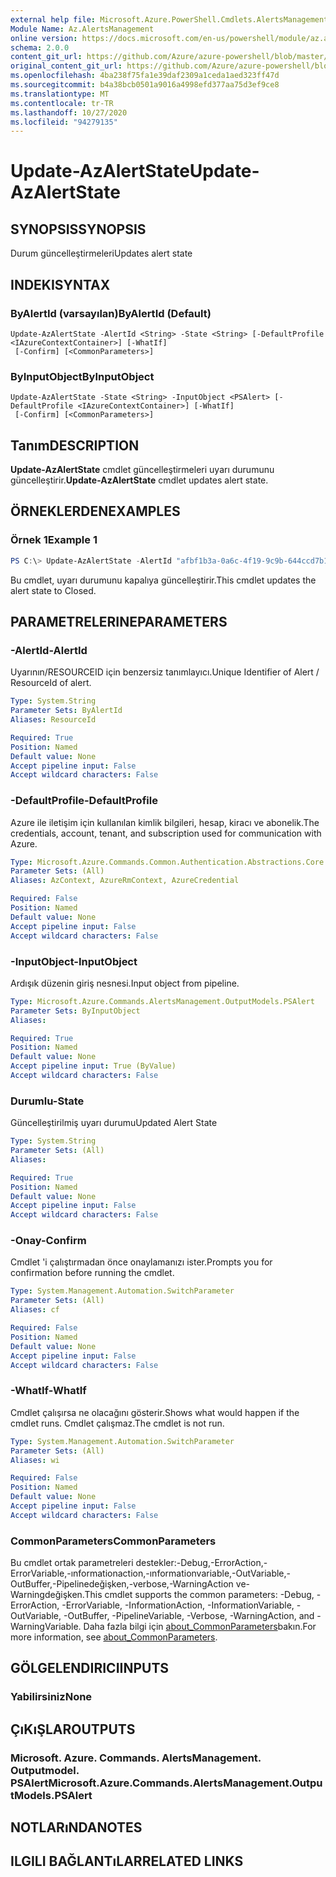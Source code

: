 ```yaml
---
external help file: Microsoft.Azure.PowerShell.Cmdlets.AlertsManagement.dll-Help.xml
Module Name: Az.AlertsManagement
online version: https://docs.microsoft.com/en-us/powershell/module/az.alertsmanagement/update-azalertstate
schema: 2.0.0
content_git_url: https://github.com/Azure/azure-powershell/blob/master/src/AlertsManagement/AlertsManagement/help/Update-AzAlertState.md
original_content_git_url: https://github.com/Azure/azure-powershell/blob/master/src/AlertsManagement/AlertsManagement/help/Update-AzAlertState.md
ms.openlocfilehash: 4ba238f75fa1e39daf2309a1ceda1aed323ff47d
ms.sourcegitcommit: b4a38bcb0501a9016a4998efd377aa75d3ef9ce8
ms.translationtype: MT
ms.contentlocale: tr-TR
ms.lasthandoff: 10/27/2020
ms.locfileid: "94279135"
---
```

# <span data-ttu-id="7811a-101">Update-AzAlertState</span><span class="sxs-lookup"><span data-stu-id="7811a-101">Update-AzAlertState</span></span>

## <span data-ttu-id="7811a-102">SYNOPSIS</span><span class="sxs-lookup"><span data-stu-id="7811a-102">SYNOPSIS</span></span>
<span data-ttu-id="7811a-103">Durum güncelleştirmeleri</span><span class="sxs-lookup"><span data-stu-id="7811a-103">Updates alert state</span></span>

## <span data-ttu-id="7811a-104">INDEKI</span><span class="sxs-lookup"><span data-stu-id="7811a-104">SYNTAX</span></span>

### <span data-ttu-id="7811a-105">ByAlertId (varsayılan)</span><span class="sxs-lookup"><span data-stu-id="7811a-105">ByAlertId (Default)</span></span>
```
Update-AzAlertState -AlertId <String> -State <String> [-DefaultProfile <IAzureContextContainer>] [-WhatIf]
 [-Confirm] [<CommonParameters>]
```

### <span data-ttu-id="7811a-106">ByInputObject</span><span class="sxs-lookup"><span data-stu-id="7811a-106">ByInputObject</span></span>
```
Update-AzAlertState -State <String> -InputObject <PSAlert> [-DefaultProfile <IAzureContextContainer>] [-WhatIf]
 [-Confirm] [<CommonParameters>]
```

## <span data-ttu-id="7811a-107">Tanım</span><span class="sxs-lookup"><span data-stu-id="7811a-107">DESCRIPTION</span></span>
<span data-ttu-id="7811a-108">**Update-AzAlertState** cmdlet güncelleştirmeleri uyarı durumunu güncelleştirir.</span><span class="sxs-lookup"><span data-stu-id="7811a-108">**Update-AzAlertState** cmdlet updates alert state.</span></span>

## <span data-ttu-id="7811a-109">ÖRNEKLERDEN</span><span class="sxs-lookup"><span data-stu-id="7811a-109">EXAMPLES</span></span>

### <span data-ttu-id="7811a-110">Örnek 1</span><span class="sxs-lookup"><span data-stu-id="7811a-110">Example 1</span></span>
```powershell
PS C:\> Update-AzAlertState -AlertId "afbf1b3a-0a6c-4f19-9c9b-644ccd7b1529" -State "Closed"
```

<span data-ttu-id="7811a-111">Bu cmdlet, uyarı durumunu kapalıya güncelleştirir.</span><span class="sxs-lookup"><span data-stu-id="7811a-111">This cmdlet updates the alert state to Closed.</span></span>

## <span data-ttu-id="7811a-112">PARAMETRELERINE</span><span class="sxs-lookup"><span data-stu-id="7811a-112">PARAMETERS</span></span>

### <span data-ttu-id="7811a-113">-AlertId</span><span class="sxs-lookup"><span data-stu-id="7811a-113">-AlertId</span></span>
<span data-ttu-id="7811a-114">Uyarının/RESOURCEID için benzersiz tanımlayıcı.</span><span class="sxs-lookup"><span data-stu-id="7811a-114">Unique Identifier of Alert / ResourceId of alert.</span></span>

```yaml
Type: System.String
Parameter Sets: ByAlertId
Aliases: ResourceId

Required: True
Position: Named
Default value: None
Accept pipeline input: False
Accept wildcard characters: False
```

### <span data-ttu-id="7811a-115">-DefaultProfile</span><span class="sxs-lookup"><span data-stu-id="7811a-115">-DefaultProfile</span></span>
<span data-ttu-id="7811a-116">Azure ile iletişim için kullanılan kimlik bilgileri, hesap, kiracı ve abonelik.</span><span class="sxs-lookup"><span data-stu-id="7811a-116">The credentials, account, tenant, and subscription used for communication with Azure.</span></span>

```yaml
Type: Microsoft.Azure.Commands.Common.Authentication.Abstractions.Core.IAzureContextContainer
Parameter Sets: (All)
Aliases: AzContext, AzureRmContext, AzureCredential

Required: False
Position: Named
Default value: None
Accept pipeline input: False
Accept wildcard characters: False
```

### <span data-ttu-id="7811a-117">-InputObject</span><span class="sxs-lookup"><span data-stu-id="7811a-117">-InputObject</span></span>
<span data-ttu-id="7811a-118">Ardışık düzenin giriş nesnesi.</span><span class="sxs-lookup"><span data-stu-id="7811a-118">Input object from pipeline.</span></span>

```yaml
Type: Microsoft.Azure.Commands.AlertsManagement.OutputModels.PSAlert
Parameter Sets: ByInputObject
Aliases:

Required: True
Position: Named
Default value: None
Accept pipeline input: True (ByValue)
Accept wildcard characters: False
```

### <span data-ttu-id="7811a-119">Durumlu</span><span class="sxs-lookup"><span data-stu-id="7811a-119">-State</span></span>
<span data-ttu-id="7811a-120">Güncelleştirilmiş uyarı durumu</span><span class="sxs-lookup"><span data-stu-id="7811a-120">Updated Alert State</span></span>

```yaml
Type: System.String
Parameter Sets: (All)
Aliases:

Required: True
Position: Named
Default value: None
Accept pipeline input: False
Accept wildcard characters: False
```

### <span data-ttu-id="7811a-121">-Onay</span><span class="sxs-lookup"><span data-stu-id="7811a-121">-Confirm</span></span>
<span data-ttu-id="7811a-122">Cmdlet 'i çalıştırmadan önce onaylamanızı ister.</span><span class="sxs-lookup"><span data-stu-id="7811a-122">Prompts you for confirmation before running the cmdlet.</span></span>

```yaml
Type: System.Management.Automation.SwitchParameter
Parameter Sets: (All)
Aliases: cf

Required: False
Position: Named
Default value: None
Accept pipeline input: False
Accept wildcard characters: False
```

### <span data-ttu-id="7811a-123">-WhatIf</span><span class="sxs-lookup"><span data-stu-id="7811a-123">-WhatIf</span></span>
<span data-ttu-id="7811a-124">Cmdlet çalışırsa ne olacağını gösterir.</span><span class="sxs-lookup"><span data-stu-id="7811a-124">Shows what would happen if the cmdlet runs.</span></span>
<span data-ttu-id="7811a-125">Cmdlet çalışmaz.</span><span class="sxs-lookup"><span data-stu-id="7811a-125">The cmdlet is not run.</span></span>

```yaml
Type: System.Management.Automation.SwitchParameter
Parameter Sets: (All)
Aliases: wi

Required: False
Position: Named
Default value: None
Accept pipeline input: False
Accept wildcard characters: False
```

### <span data-ttu-id="7811a-126">CommonParameters</span><span class="sxs-lookup"><span data-stu-id="7811a-126">CommonParameters</span></span>
<span data-ttu-id="7811a-127">Bu cmdlet ortak parametreleri destekler:-Debug,-ErrorAction,-ErrorVariable,-ınformationaction,-ınformationvariable,-OutVariable,-OutBuffer,-Pipelinedeğişken,-verbose,-WarningAction ve-Warningdeğişken.</span><span class="sxs-lookup"><span data-stu-id="7811a-127">This cmdlet supports the common parameters: -Debug, -ErrorAction, -ErrorVariable, -InformationAction, -InformationVariable, -OutVariable, -OutBuffer, -PipelineVariable, -Verbose, -WarningAction, and -WarningVariable.</span></span> <span data-ttu-id="7811a-128">Daha fazla bilgi için [about_CommonParameters](http://go.microsoft.com/fwlink/?LinkID=113216)bakın.</span><span class="sxs-lookup"><span data-stu-id="7811a-128">For more information, see [about_CommonParameters](http://go.microsoft.com/fwlink/?LinkID=113216).</span></span>

## <span data-ttu-id="7811a-129">GÖLGELENDIRICI</span><span class="sxs-lookup"><span data-stu-id="7811a-129">INPUTS</span></span>

### <span data-ttu-id="7811a-130">Yabilirsiniz</span><span class="sxs-lookup"><span data-stu-id="7811a-130">None</span></span>

## <span data-ttu-id="7811a-131">ÇıKıŞLAR</span><span class="sxs-lookup"><span data-stu-id="7811a-131">OUTPUTS</span></span>

### <span data-ttu-id="7811a-132">Microsoft. Azure. Commands. AlertsManagement. Outputmodel. PSAlert</span><span class="sxs-lookup"><span data-stu-id="7811a-132">Microsoft.Azure.Commands.AlertsManagement.OutputModels.PSAlert</span></span>

## <span data-ttu-id="7811a-133">NOTLARıNDA</span><span class="sxs-lookup"><span data-stu-id="7811a-133">NOTES</span></span>

## <span data-ttu-id="7811a-134">ILGILI BAĞLANTıLAR</span><span class="sxs-lookup"><span data-stu-id="7811a-134">RELATED LINKS</span></span>
